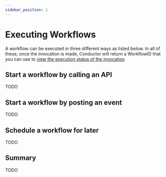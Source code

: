 ```yaml
---
sidebar_position: 1
---
```


# Executing Workflows

A workflow can be executed in three different ways as listed below. In all of these, once the invocation is made, Conductor will return a WorkflowID that you can use to [view the execution status of the invocation](../how-tos/Workflows/view-workflow-executions.md)

## Start a workflow by calling an API

TODO

## Start a workflow by posting an event

TODO

## Schedule a workflow for later

TODO

## Summary

TODO
